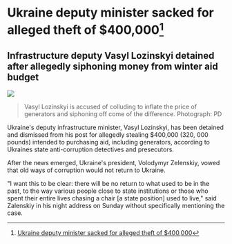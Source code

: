 # Ukraine deputy minister sacked for alleged theft of $400,000[^1]

## Infrastructure deputy  Vasyl Lozinskyi detained after allegedly siphoning money from winter aid budget

![](https://i.guim.co.uk/img/media/24c971a1311c696e8255945bfc15d2d66117c3e9/173_307_1991_1194/master/1991.jpg?width=620&quality=85&dpr=1&s=none)

> Vasyl Lozinskyi is accused of colluding to inflate the price of generators and siphoning off come of the difference. Photograph: PD

Ukraine's deputy infrastructure minister, Vasyl Lozinskyi, has been detained and dismissed from his post for allegedly stealing $400,000 (320, 000 pounds) intended to purchasing aid, including generators, according to Ukraines state anti-corruption detectives and presecutors.

After the news emerged, Ukraine's president, Volodymyr Zelenskiy, vowed that old ways of corruption would not return to Ukraine.

"I want this to be clear: there will be no return to what used to be in the past, to the way various people close to state institutions or those who spent their entire lives chasing a chair [a state position] used to live," said Zalenskiy in his night address on Sunday without specifically mentioning the case.

[^1]: [Ukraine deputy minister sacked for alleged theft of $400,000](https://www.theguardian.com/world/2023/jan/23/ukraine-deputy-minister-sacked-for-alleged-theft-of-400000)